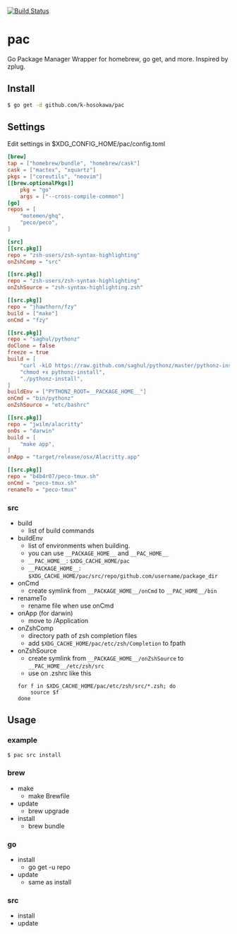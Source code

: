 [![Build Status](https://travis-ci.com/k-hosokawa/pac.svg?branch=master)](https://travis-ci.com/k-hosokawa/pac)
# pac
Go Package Manager Wrapper for homebrew, go get, and more. Inspired by zplug.

## Install
```sh
$ go get -d github.com/k-hosokawa/pac
```


## Settings
Edit settings in $XDG_CONFIG_HOME/pac/config.toml
```conf.toml
[brew]
tap = ["homebrew/bundle", "homebrew/cask"]
cask = ["mactex", "xquartz"]
pkgs = ["coreutils", "neovim"]
[[brew.optionalPkgs]]
    pkg = "go"
    args = ["--cross-compile-common"]
[go]
repos = [
    "motemen/ghq",
    "peco/peco",
]

[src]
[[src.pkg]]
repo = "zsh-users/zsh-syntax-highlighting"
onZshComp = "src"

[[src.pkg]]
repo = "zsh-users/zsh-syntax-highlighting"
onZshSource = "zsh-syntax-highlighting.zsh"

[[src.pkg]]
repo = "jhawthorn/fzy"
build = ["make"]
onCmd = "fzy"

[[src.pkg]]
repo = "saghul/pythonz"
doClone = false
freeze = true
build = [
    "curl -kLO https://raw.github.com/saghul/pythonz/master/pythonz-install",
    "chmod +x pythonz-install",
    "./pythonz-install",
]
buildEnv = ["PYTHONZ_ROOT=__PACKAGE_HOME__"]
onCmd = "bin/pythonz"
onZshSource = "etc/bashrc"

[[src.pkg]]
repo = "jwilm/alacritty"
onOs = "darwin"
build = [
    "make app",
]
onApp = "target/release/osx/Alacritty.app"

[[src.pkg]]
repo = "b4b4r07/peco-tmux.sh"
onCmd = "peco-tmux.sh"
renameTo = "peco-tmux"
```
### src
* build
    + list of build commands
* buildEnv
    + list of environments when building.
    + you can use `__PACKAGE_HOME__` and `__PAC_HOME__`
    + `__PAC_HOME__`: `$XDG_CACHE_HOME/pac`
    + `__PACKAGE_HOME__`: `$XDG_CACHE_HOME/pac/src/repo/github.com/username/package_dir`
* onCmd
    + create symlink from `__PACKAGE_HOME__/onCmd` to `__PAC_HOME__/bin`
* renameTo
    + rename file when use onCmd
* onApp (for darwin)
    + move to /Application
* onZshComp
    + directory path of zsh completion files
    + add `$XDG_CACHE_HOME/pac/etc/zsh/Completion` to fpath
* onZshSource
    + create symlink from `__PACKAGE_HOME__/onZshSource` to `__PAC_HOME__/etc/zsh/src`
    + use on .zshrc like this
    ```.zshrc
    for f in $XDG_CACHE_HOME/pac/etc/zsh/src/*.zsh; do
        source $f
    done
    ```

## Usage
### example
```sh
$ pac src install
```

### brew
* make
    + make Brewfile
* update
    + brew upgrade
* install
    + brew bundle

### go
* install
    + go get -u repo
* update
    + same as install

### src
* install
* update
